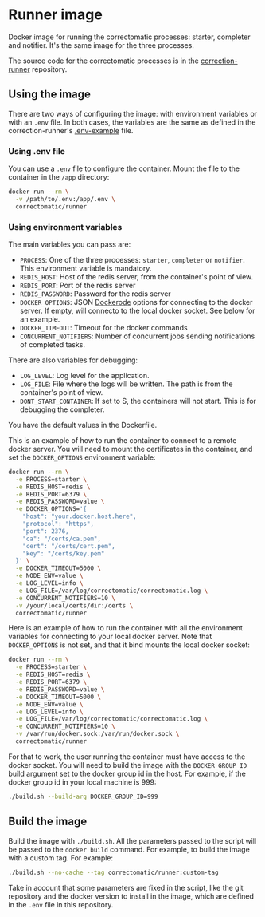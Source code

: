 # Runner image

Docker image for running the correctomatic processes: starter, completer and notifier. It's the same image for the three processes.

The source code for the correctomatic processes is in the [correction-runner](https://github.com/correctomatic/correction-runner) repository.


## Using the image

There are two ways of configuring the image: with environment variables or with an `.env` file. In both cases, the variables are the same as defined in the correction-runner's [.env-example](https://github.com/correctomatic/correction-runner/blob/master/.env.example) file.


### Using .env file

You can use a `.env` file to configure the container. Mount the file to the container in the `/app` directory:

```bash
docker run --rm \
  -v /path/to/.env:/app/.env \
  correctomatic/runner
```

### Using environment variables

The main variables you can pass are:

- `PROCESS`: One of the three processes: `starter`, `completer` or `notifier`. This environment variable is mandatory.
- `REDIS_HOST`: Host of the redis server, from the container's point of view.
- `REDIS_PORT`: Port of the redis server
- `REDIS_PASSWORD`: Password for the redis server
- `DOCKER_OPTIONS`: JSON [Dockerode](https://github.com/apocas/dockerode) options for connecting to the docker server. If empty, will connecto to the local docker socket. See below for an example.
- `DOCKER_TIMEOUT`: Timeout for the docker commands
- `CONCURRENT_NOTIFIERS`: Number of concurrent jobs sending notifications of completed tasks.

There are also variables for debugging:
- `LOG_LEVEL`: Log level for the application.
- `LOG_FILE`: File where the logs will be written. The path is from the container's point of view.
- `DONT_START_CONTAINER`: If set to S, the containers will not start. This is for debugging the completer.

You have the default values in the Dockerfile.

This is an example of how to run the container to connect to a remote docker server. You will need to mount the certificates in the container, and set the `DOCKER_OPTIONS` environment variable:

```bash
docker run --rm \
  -e PROCESS=starter \
  -e REDIS_HOST=redis \
  -e REDIS_PORT=6379 \
  -e REDIS_PASSWORD=value \
  -e DOCKER_OPTIONS='{
    "host": "your.docker.host.here",
    "protocol": "https",
    "port": 2376,
    "ca": "/certs/ca.pem",
    "cert": "/certs/cert.pem",
    "key": "/certs/key.pem"
  }' \
  -e DOCKER_TIMEOUT=5000 \
  -e NODE_ENV=value \
  -e LOG_LEVEL=info \
  -e LOG_FILE=/var/log/correctomatic/correctomatic.log \
  -e CONCURRENT_NOTIFIERS=10 \
  -v /your/local/certs/dir:/certs \
  correctomatic/runner
```

Here is an example of how to run the container with all the environment variables for connecting to your local docker server. Note that `DOCKER_OPTIONS` is not set, and that it bind mounts the local docker socket:
```bash
docker run --rm \
  -e PROCESS=starter \
  -e REDIS_HOST=redis \
  -e REDIS_PORT=6379 \
  -e REDIS_PASSWORD=value \
  -e DOCKER_TIMEOUT=5000 \
  -e NODE_ENV=value \
  -e LOG_LEVEL=info \
  -e LOG_FILE=/var/log/correctomatic/correctomatic.log \
  -e CONCURRENT_NOTIFIERS=10 \
  -v /var/run/docker.sock:/var/run/docker.sock \
  correctomatic/runner
```

For that to work, the user running the container must have access to the docker socket. You will need to build the image with the `DOCKER_GROUP_ID` build argument set to the docker group id in the host. For example, if the docker group id in your local machine is 999:

```bash
./build.sh --build-arg DOCKER_GROUP_ID=999
```

## Build the image

Build the image with `./build.sh`. All the parameters passed to the script will be passed to the `docker build` command. For example, to build the image with a custom tag. For example:

```bash
./build.sh --no-cache --tag correctomatic/runner:custom-tag
```

Take in account that some parameters are fixed in the script, like the git repository and the docker version to install in the image, which are defined in the `.env` file in this repository.

